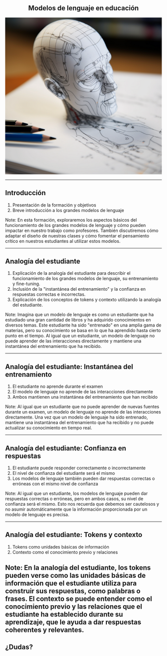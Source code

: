 <h2 class="r-fit-text" style="text-align: center"> Modelos de lenguaje en educación </h2>

<img class="r-stretch" style="text-align: center" src="assets/ai-education.png">

---

## Introducción

1. Presentación de la formación y objetivos <!-- .element: class="fragment" -->
2. Breve introducción a los grandes modelos de lenguaje <!-- .element: class="fragment" -->

Note:
En esta formación, exploraremos los aspectos básicos del funcionamiento de los grandes modelos de lenguaje y cómo pueden impactar en nuestro trabajo como profesores. También discutiremos cómo adaptar el diseño de nuestras clases y cómo fomentar el pensamiento crítico en nuestros estudiantes al utilizar estos modelos.

---

## Analogía del estudiante

1. Explicación de la analogía del estudiante para describir el funcionamiento de los grandes modelos de lenguaje, su entrenamiento y fine-tuning.
2. Inclusión de la "instantánea del entrenamiento" y la confianza en respuestas correctas e incorrectas.
3. Explicación de los conceptos de tokens y contexto utilizando la analogía del estudiante.

Note:
Imagina que un modelo de lenguaje es como un estudiante que ha estudiado una gran cantidad de libros y ha adquirido conocimientos en diversos temas. Este estudiante ha sido "entrenado" en una amplia gama de materias, pero su conocimiento se basa en lo que ha aprendido hasta cierto punto en el tiempo. Al igual que un estudiante, un modelo de lenguaje no puede aprender de las interacciones directamente y mantiene una instantánea del entrenamiento que ha recibido.

---

## Analogía del estudiante: Instantánea del entrenamiento

1. El estudiante no aprende durante el examen <!-- .element: class="fragment" -->
2. El modelo de lenguaje no aprende de las interacciones directamente <!-- .element: class="fragment" -->
3. Ambos mantienen una instantánea del entrenamiento que han recibido <!-- .element: class="fragment" -->

Note:
Al igual que un estudiante que no puede aprender de nuevas fuentes durante un examen, un modelo de lenguaje no aprende de las interacciones directamente. Una vez que un modelo de lenguaje ha sido entrenado, mantiene una instantánea del entrenamiento que ha recibido y no puede actualizar su conocimiento en tiempo real.

---

## Analogía del estudiante: Confianza en respuestas

1. El estudiante puede responder correctamente o incorrectamente <!-- .element: class="fragment" -->
2. El nivel de confianza del estudiante será el mismo <!-- .element: class="fragment" -->
3. Los modelos de lenguaje también pueden dar respuestas correctas o erróneas con el mismo nivel de confianza <!-- .element: class="fragment" -->

Note:
Al igual que un estudiante, los modelos de lenguaje pueden dar respuestas correctas o erróneas, pero en ambos casos, su nivel de confianza será el mismo. Esto nos recuerda que debemos ser cautelosos y no asumir automáticamente que la información proporcionada por un modelo de lenguaje es precisa.

---

## Analogía del estudiante: Tokens y contexto

1. Tokens como unidades básicas de información <!-- .element: class="fragment" -->
2. Contexto como el conocimiento previo y relaciones <!-- .element: class="fragment" -->

Note:
En la analogía del estudiante, los tokens pueden verse como las unidades básicas de información que el estudiante utiliza para construir sus respuestas, como palabras o frases. El contexto se puede entender como el conocimiento previo y las relaciones que el estudiante ha establecido durante su aprendizaje, que le ayuda a dar respuestas coherentes y relevantes.
---
<!-- .slide: data-background-video="../assets/searching.mp4" data-background-opacity="0.6" data-background-video-loop data-background-video-muted-->

## ¿Dudas?
